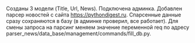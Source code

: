 Созданы 3 модели (Title, Url, News). Подключена админка. Добавлен парсер новостей с сайта https://pythondigest.ru. Спарсенные данные сразу сохраняются в базу (в админке проверил, все работает). Для смены запроса на парсинг меняем значение переменной req по адресу parser_news/data_base/management/commands/fill_db.py.
